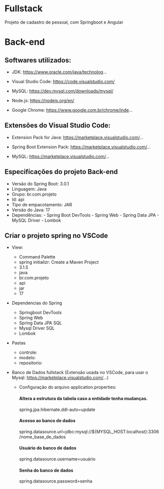 # Fullstack
Projeto de cadastro de pessoal, com Springboot e Angular

# Back-end

## Softwares utilizados:

* JDK: https://www.oracle.com/java/technolog...

* Visual Studio Code: https://code.visualstudio.com/

* MySQL: https://dev.mysql.com/downloads/mysql/

* Node.js: https://nodejs.org/en/

* Google Chrome: https://www.google.com.br/chrome/inde...


## Extensões do Visual Studio Code:

* Extension Pack for Java: https://marketplace.visualstudio.com/...

* Spring Boot Extension Pack: https://marketplace.visualstudio.com/...

* MySQL: https://marketplace.visualstudio.com/...


## Especifícações do projeto Back-end
* Versão do Spring Boot: 3.0.1
* Linguagem: Java
* Grupo: br.com.projeto
* Id: api
* Tipo de empacotamento: JAR
* Versão do Java: 17
* Dependências:
      - Spring Boot DevTools
      - Spring Web
      - Spring Data JPA
      - MySQL Driver
      - Lombok

## Criar o projeto spring no VSCode
* View:
  - Command Palette
  - spring initializr: Create a Maven Project
  -  3.1.5
  - java
  - br.com.projeto
  - api
  - jar
  - 17
    
* Dependencias do Spring
  - Springboot DevTools
  - Spring Web
  - Spring Data JPA SQL
  - Mysql Driver SQL
  - Lombok

* Pastas
  - controle:
  - modelo:
  - repositorio:

* Banco de Dados fullstack (Extensão usada no VSCode, para usar o Mysql: https://marketplace.visualstudio.com/...)
  - Configuração do arquivo application.properties:
      #### Altera a estrutura da tabela caso a entidade tenha mudanças.
      spring.jpa.hibernate.ddl-auto=update
      
      #### Acesso ao banco de dados
      spring.datasource.url=jdbc:mysql://${MYSQL_HOST:localhost}:3306/nome_base_de_dados
      
      #### Usuário do banco de dados
      spring.datasource.username=usuário
      
      #### Senha do banco de dados
      spring.datasource.password=senha
    
